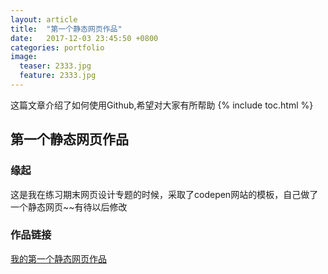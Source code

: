 ```yaml
---
layout: article
title:  "第一个静态网页作品"
date:   2017-12-03 23:45:50 +0800
categories: portfolio
image:
  teaser: 2333.jpg
  feature: 2333.jpg
---
```

这篇文章介绍了如何使用Github,希望对大家有所帮助
{% include toc.html %}


## 第一个静态网页作品
### 缘起
这是我在练习期末网页设计专题的时候，采取了codepen网站的模板，自己做了一个静态网页~~有待以后修改
### 作品链接
[我的第一个静态网页作品](https://chenweishan.github.io/portfolio/zuopin/index.html)